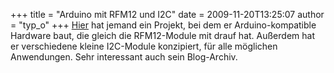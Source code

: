 +++
title = "Arduino mit RFM12 und I2C"
date = 2009-11-20T13:25:07
author = "typ_o"
+++
[Hier](http://news.jeelabs.org/projects/) hat jemand ein Projekt, bei
dem er Arduino-kompatible Hardware baut, die gleich die RFM12-Module mit
drauf hat. Außerdem hat er verschiedene kleine I2C-Module konzipiert,
für alle möglichen Anwendungen. Sehr interessant auch sein Blog-Archiv.
